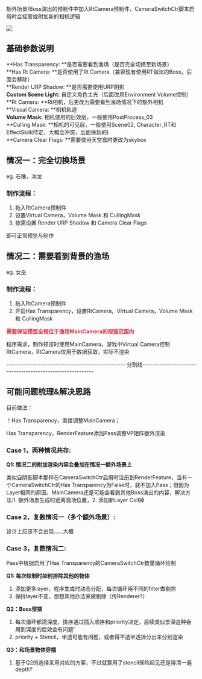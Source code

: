 额外场景/Boss演出的预制件中加入RtCamera预制件，CameraSwitchCtr脚本启用时会接管或附加新的相机逻辑

![](https://cdn.nlark.com/yuque/0/2025/png/45354151/1736487993525-256ffd82-ce29-4b4e-8574-6e470da8f34b.png)



## 基础参数说明
**Has Transparency:  **是否需要看到渔场（是否完全切换至新场景）  
**Has Rt Camera:  **是否使用了Rt Camera（兼容现有使用RT做法的Boss，后面会移除）  
**Render URP Shadow:  **是否需要使用URP阴影  
**Custom Scene Light:**  自定义角色主光（后面改用Environment Volume控制）  
**Rt Camera:  **Rt相机，后更改为需要看到渔场情况下的额外相机  
**Visual Camera:  **相机轨迹  
**Volume Mask:**  相机使用的后效层，一般使用PostProcess_03  
**Culling Mask:  **相机的可见层，一般使用Scene02, Character_RT和EffectSkill(待定，大概会冲突，后面换新的)  
**Camera Clear Flags:  **需要使用天空盒时更改为skybox  
 

## 情况一：完全切换场景
eg. 石像，冰龙

### 制作流程：
1. 拖入RtCamera预制件
2. 设置Virtual Camera，Volume Mask 和 CullingMask
3. 按需设置 Render URP Shadow 和 Camera Clear Flags

即可正常预览与制作



## 情况二：需要看到背景的渔场
eg. 女巫

### 制作流程：
1. 拖入RtCamera预制件
2. 开启Has Transparency，设置RtCamera，Virtual Camera，Volume Mask 和 CullingMask



**<font style="color:#DF2A3F;">需要保证模型全程位于渔场MainCamera的视锥范围内</font>**

程序需求，制作预览时使用MainCamera，游戏中Virtual Camera控制RtCamera，RtCamera仅用于数据获取，实际不渲染





------------------------------------------------- 分割线----------------------------------------------------------



## 可能问题梳理&解决思路
目前做法：

！Has Transparency，直接调整MainCamera；

Has Transparency，RenderFeature添加Pass调整VP矩阵额外渲染



### Case 1，两种情况共存:
**Q1: 情况二的附加渲染内容会叠加在情况一额外场景上**

类似自阴影脚本那样在CameraSwitchCtr启用时注册到RenderFeature，当有一个CameraSwitchCtr的Has Transparency为False时，就不加入Pass；但因为Layer相同的原因，MainCamera还是可能会看到其他Boss演出的内容，解决方法:1. 额外场景生成时远离渔场位置，2. 添加新Layer Cull掉



### Case 2，复数情况一（多个额外场景）:
设计上应该不会出现......大概



### Case 3，复数情况二:
Pass中根据启用了Has Transparency的CameraSwitchCtr数量循环绘制

**Q1: 每次绘制时如何排除其他的物体**

1. 添加更多layer，程序生成时动态分配，每次循环用不同的filter做剔除
2. 保持layer不变，想想其他办法来做剔除（传Renderer?）

**Q2：Boss穿插**

1. 每次循环都清深度，排序通过插入顺序和priority决定，后续类似景深这种会用到深度的后效会有问题‘
2. priority + Stencil，半透可能有问题，或者得不透半透拆分出来分别渲染

**Q3：和场景物体穿插**

1. 基于Q2的选择采用对应的方案，不过就算用了stencil保险起见还是得清一遍depth?

